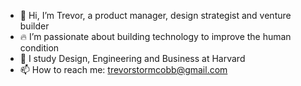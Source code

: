 - 👋 Hi, I’m Trevor, a product manager, design strategist and venture builder
- 🔥 I’m passionate about building technology to improve the human condition
- 🌱 I study Design, Engineering and Business at Harvard
- 📫 How to reach me: trevorstormcobb@gmail.com

<!---
t-cobb/t-cobb is a ✨ special ✨ repository because its `README.md` (this file) appears on your GitHub profile.
You can click the Preview link to take a look at your changes.
--->
